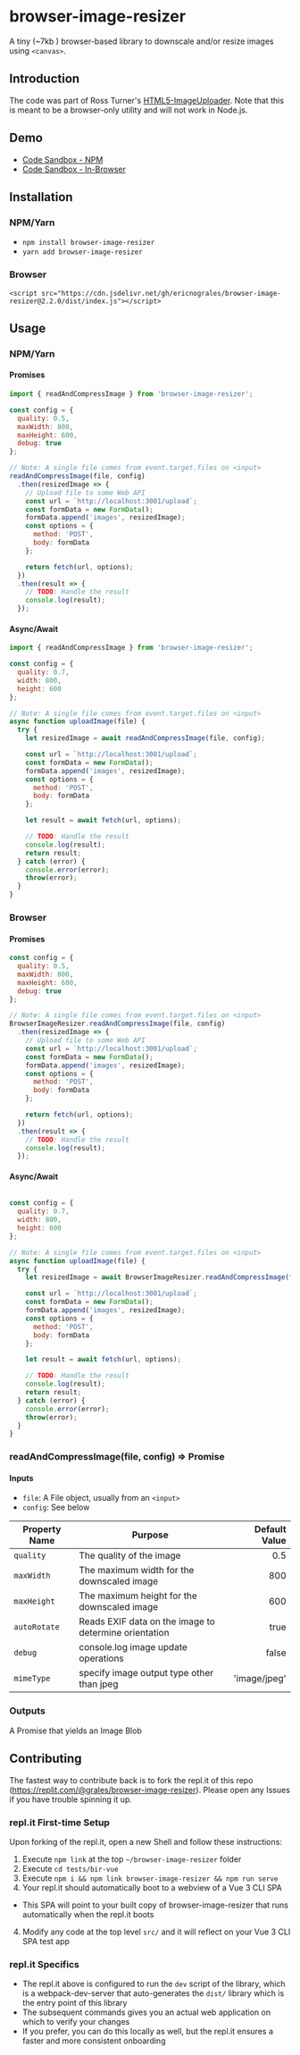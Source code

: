 # browser-image-resizer

A tiny (~7kb ) browser-based library to downscale and/or resize images using `<canvas>`.

## Introduction

The code was part of Ross Turner's [HTML5-ImageUploader](https://github.com/rossturner/HTML5-ImageUploader).  Note that this is meant to be a browser-only utility and will not work in Node.js.

## Demo

- [Code Sandbox - NPM](https://codesandbox.io/s/6x20vw7l4r)
- [Code Sandbox - In-Browser](https://codesandbox.io/s/nroxwpn21p)

## Installation

### NPM/Yarn

- `npm install browser-image-resizer`
- `yarn add browser-image-resizer`

### Browser

```
<script src="https://cdn.jsdelivr.net/gh/ericnograles/browser-image-resizer@2.2.0/dist/index.js"></script>
```

## Usage

### NPM/Yarn

#### Promises

```javascript
import { readAndCompressImage } from 'browser-image-resizer';

const config = {
  quality: 0.5,
  maxWidth: 800,
  maxHeight: 600,
  debug: true
};

// Note: A single file comes from event.target.files on <input>
readAndCompressImage(file, config)
  .then(resizedImage => {
    // Upload file to some Web API
    const url = `http://localhost:3001/upload`;
    const formData = new FormData();
    formData.append('images', resizedImage);
    const options = {
      method: 'POST',
      body: formData
    };

    return fetch(url, options);
  })
  .then(result => {
    // TODO: Handle the result
    console.log(result);
  });
```

#### Async/Await

```javascript
import { readAndCompressImage } from 'browser-image-resizer';

const config = {
  quality: 0.7,
  width: 800,
  height: 600
};

// Note: A single file comes from event.target.files on <input>
async function uploadImage(file) {
  try {
    let resizedImage = await readAndCompressImage(file, config);

    const url = `http://localhost:3001/upload`;
    const formData = new FormData();
    formData.append('images', resizedImage);
    const options = {
      method: 'POST',
      body: formData
    };

    let result = await fetch(url, options);

    // TODO: Handle the result
    console.log(result);
    return result;
  } catch (error) {
    console.error(error);
    throw(error);
  }
}
```

### Browser

#### Promises

```javascript
const config = {
  quality: 0.5,
  maxWidth: 800,
  maxHeight: 600,
  debug: true
};

// Note: A single file comes from event.target.files on <input>
BrowserImageResizer.readAndCompressImage(file, config)
  .then(resizedImage => {
    // Upload file to some Web API
    const url = `http://localhost:3001/upload`;
    const formData = new FormData();
    formData.append('images', resizedImage);
    const options = {
      method: 'POST',
      body: formData
    };

    return fetch(url, options);
  })
  .then(result => {
    // TODO: Handle the result
    console.log(result);
  });
```

#### Async/Await

```javascript

const config = {
  quality: 0.7,
  width: 800,
  height: 600
};

// Note: A single file comes from event.target.files on <input>
async function uploadImage(file) {
  try {
    let resizedImage = await BrowserImageResizer.readAndCompressImage(file, config);

    const url = `http://localhost:3001/upload`;
    const formData = new FormData();
    formData.append('images', resizedImage);
    const options = {
      method: 'POST',
      body: formData
    };

    let result = await fetch(url, options);

    // TODO: Handle the result
    console.log(result);
    return result;
  } catch (error) {
    console.error(error);
    throw(error);
  }
}
```


### readAndCompressImage(file, config) => Promise<Blob>

#### Inputs

* `file`: A File object, usually from an `<input>`
* `config`: See below

| Property Name        | Purpose           | Default Value  |
| ------------- |-------------| -----:|
| `quality`      | The quality of the image | 0.5 |
| `maxWidth`      | The maximum width for the downscaled image | 800 |
| `maxHeight` | The maximum height for the downscaled image | 600 |
| `autoRotate` | Reads EXIF data on the image to determine orientation | true |
| `debug` | console.log image update operations | false |
| `mimeType` | specify image output type other than jpeg  | 'image/jpeg' |

### Outputs

A Promise that yields an Image Blob

## Contributing

The fastest way to contribute back is to fork the repl.it of this repo (https://replit.com/@grales/browser-image-resizer). Please open any Issues if you have trouble spinning it up.

### repl.it First-time Setup

Upon forking of the repl.it, open a new Shell and follow these instructions:

1. Execute `npm link` at the top `~/browser-image-resizer` folder
1. Execute `cd tests/bir-vue`
2. Execute `npm i && npm link browser-image-resizer && npm run serve`
3. Your repl.it should automatically boot to a webview of a Vue 3 CLI SPA
  - This SPA will point to your built copy of browser-image-resizer that runs automatically when the repl.it boots
4. Modify any code at the top level `src/` and it will reflect on your Vue 3 CLI SPA test app

### repl.it Specifics

-  The repl.it above is configured to run the `dev` script of the library, which is a webpack-dev-server that auto-generates the `dist/` library which is the entry point of this library
- The subsequent commands gives you an actual web application on which to verify your changes
- If you prefer, you can do this locally as well, but the repl.it ensures a faster and more consistent onboarding
   